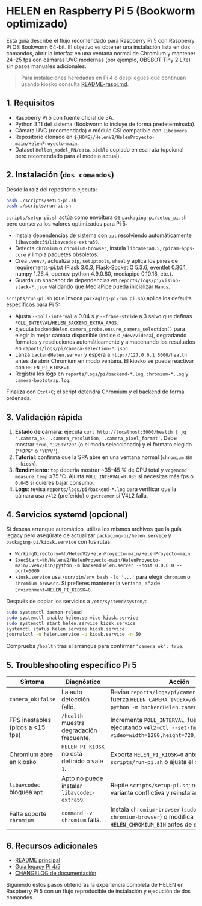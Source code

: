 # HELEN en Raspberry Pi 5 (Bookworm optimizado)

Esta guía describe el flujo recomendado para Raspberry Pi 5 con Raspberry Pi OS Bookworm 64-bit. El objetivo es obtener una instalación lista en dos comandos, abrir la interfaz en una ventana normal de Chromium y mantener 24–25 fps con cámaras UVC modernas (por ejemplo, OBSBOT Tiny 2 Lite) sin pasos manuales adicionales.

> Para instalaciones heredadas en Pi 4 o despliegues que continúan usando kiosko consulta [README-raspi.md](README-raspi.md).

## 1. Requisitos

- Raspberry Pi 5 con fuente oficial de 5A.
- Python 3.11 del sistema (Bookworm lo incluye de forma predeterminada).
- Cámara UVC (recomendada) o módulo CSI compatible con `libcamera`.
- Repositorio clonado en `${HOME}/HelenV2/HelenProyecto-main/HelenProyecto-main`.
- Dataset `Hellen_model_RN/data.pickle` copiado en esa ruta (opcional pero recomendado para el modelo actual).

## 2. Instalación (`dos comandos`)

Desde la raíz del repositorio ejecuta:

```bash
bash ./scripts/setup-pi.sh
bash ./scripts/run-pi.sh
```

`scripts/setup-pi.sh` actúa como envoltura de `packaging-pi/setup_pi.sh` pero conserva los valores optimizados para Pi 5:

- Instala dependencias de sistema con `apt` resolviendo automáticamente `libavcodec59`/`libavcodec-extra59`.
- Detecta `chromium` o `chromium-browser`, instala `libcamera0.5`, `rpicam-apps-core` y limpia paquetes obsoletos.
- Crea `.venv/`, actualiza `pip`, `setuptools`, `wheel` y aplica los pines de [requirements-pi.txt](requirements-pi.txt) (Flask 3.0.3, Flask-SocketIO 5.3.6, eventlet 0.36.1, numpy 1.26.4, opencv-python 4.9.0.80, mediapipe 0.10.18, etc.).
- Guarda un snapshot de dependencias en `reports/logs/pi/vision-stack-*.json` validando que MediaPipe pueda inicializar `Hands`.

`scripts/run-pi.sh` (que invoca `packaging-pi/run_pi.sh`) aplica los defaults específicos para Pi 5:

- Ajusta `--poll-interval` a 0.04 s y `--frame-stride` a 3 salvo que definas `POLL_INTERVAL`/`HELEN_BACKEND_EXTRA_ARGS`.
- Ejecuta `backendHelen.camera_probe.ensure_camera_selection()` para elegir la mejor cámara disponible (índice o `/dev/videoX`), degradando formatos y resoluciones automáticamente y almacenando los resultados en `reports/logs/pi/camera-selection-*.json`.
- Lanza `backendHelen.server` y espera a `http://127.0.0.1:5000/health` antes de abrir Chromium en modo ventana. El kiosko se puede reactivar con `HELEN_PI_KIOSK=1`.
- Registra los logs en `reports/logs/pi/backend-*.log`, `chromium-*.log` y `camera-bootstrap.log`.

Finaliza con `Ctrl+C`; el script detendrá Chromium y el backend de forma ordenada.

## 3. Validación rápida

1. **Estado de cámara**: ejecuta `curl http://localhost:5000/health | jq '.camera_ok, .camera_resolution, .camera_pixel_format'`. Debe mostrar `true`, `"1280x720"` (o el modo seleccionado) y el formato elegido (`"MJPG"` o `"YUYV"`).
2. **Tutorial**: confirma que la SPA abre en una ventana normal (`chromium` sin `--kiosk`).
3. **Rendimiento**: `top` debería mostrar ~35–45 % de CPU total y `vcgencmd measure_temp` ≤75 °C. Ajusta `POLL_INTERVAL=0.035` si necesitas más fps o `0.045` si quieres bajar consumo.
4. **Logs**: revisa `reports/logs/pi/backend-*.log` para verificar que la cámara usa `v4l2` (preferido) o `gstreamer` si V4L2 falla.

## 4. Servicios systemd (opcional)

Si deseas arranque automático, utiliza los mismos archivos que la guía legacy pero asegúrate de actualizar `packaging-pi/helen.service` y `packaging-pi/kiosk.service` con tus rutas:

- `WorkingDirectory=%h/HelenV2/HelenProyecto-main/HelenProyecto-main`
- `ExecStart=%h/HelenV2/HelenProyecto-main/HelenProyecto-main/.venv/bin/python -m backendHelen.server --host 0.0.0.0 --port=5000`
- `kiosk.service` usa `/usr/bin/env bash -lc '...'` para elegir `chromium` o `chromium-browser`. Si prefieres mantener la ventana, añade `Environment=HELEN_PI_KIOSK=0`.

Después de copiar los servicios a `/etc/systemd/system/`:

```bash
sudo systemctl daemon-reload
sudo systemctl enable helen.service kiosk.service
sudo systemctl start helen.service kiosk.service
systemctl status helen.service kiosk.service
journalctl -u helen.service -u kiosk.service -n 50
```

Comprueba `/health` tras el arranque para confirmar `"camera_ok": true`.

## 5. Troubleshooting específico Pi 5

| Síntoma | Diagnóstico | Acción |
|---------|-------------|--------|
| `camera_ok:false` | La auto detección falló. | Revisa `reports/logs/pi/camera-bootstrap.log`, fuerza `HELEN_CAMERA_INDEX=/dev/video0` o `python -m backendHelen.camera_probe --list`. |
| FPS inestables (picos a <15 fps) | `/health` muestra degradación frecuente. | Incrementa `POLL_INTERVAL`, fuerza MJPG ejecutando `v4l2-ctl --set-fmt-video=width=1280,height=720,pixelformat=MJPG`. |
| Chromium abre en kiosko | `HELEN_PI_KIOSK` no está definido o vale `1`. | Exporta `HELEN_PI_KIOSK=0` antes de `scripts/run-pi.sh` o ajusta el servicio systemd. |
| `libavcodec` bloquea `apt` | Apto no puede instalar `libavcodec-extra59`. | Repite `scripts/setup-pi.sh`; removerá la variante conflictiva y reinstalará la correcta. |
| Falta soporte `chromium` | `command -v chromium` falla. | Instala `chromium-browser` (`sudo apt install chromium-browser`) o modifica `HELEN_CHROMIUM_BIN` antes de ejecutar el script. |

## 6. Recursos adicionales

- [README principal](../README.md)
- [Guía legacy Pi 4/5](README-raspi.md)
- [CHANGELOG de documentación](../CHANGELOG_DOCS.md)

Siguiendo estos pasos obtendrás la experiencia completa de HELEN en Raspberry Pi 5 con un flujo reproducible de instalación y ejecución de dos comandos.
